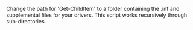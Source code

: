 Change the path for 'Get-ChildItem' to a folder containing the .inf and supplemental files for your drivers. This script works recursively through sub-directories.
